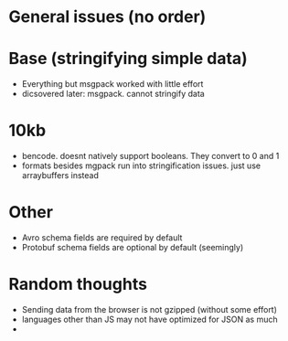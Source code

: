 # General issues (no order)

# Base (stringifying simple data)

- Everything but msgpack worked with little effort
- dicsovered later: msgpack. cannot stringify data

# 10kb

- bencode. doesnt natively support booleans. They convert to 0 and 1
- formats besides mgpack run into stringification issues. just use arraybuffers instead


# Other

- Avro schema fields are required by default
- Protobuf schema fields are optional by default (seemingly)


# Random thoughts

- Sending data from the browser is not gzipped (without some effort)
- languages other than JS may not have optimized for JSON as much
-